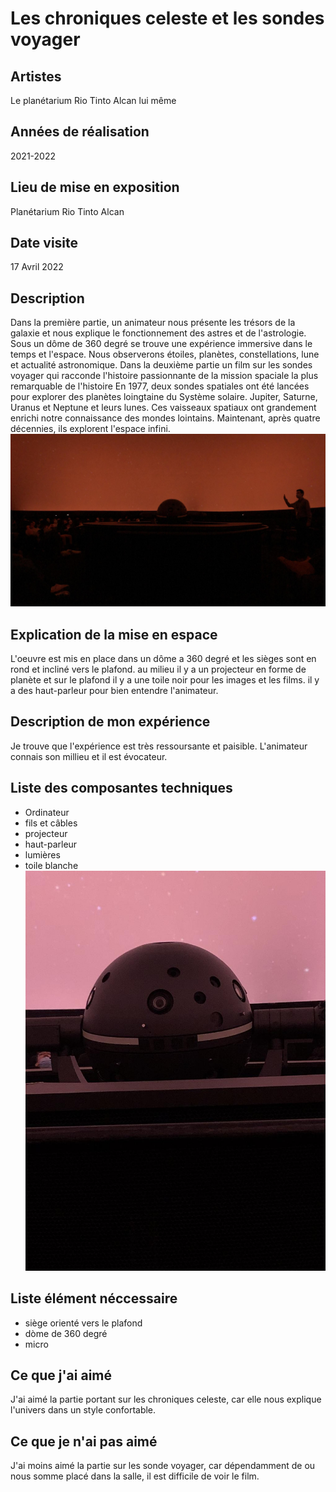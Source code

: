 # Les chroniques celeste et les sondes voyager

## Artistes
Le planétarium Rio Tinto Alcan lui même
## Années de réalisation
2021-2022
## Lieu de mise en exposition
Planétarium Rio Tinto Alcan 
## Date visite
17 Avril 2022
## Description 
Dans la première partie, un animateur nous présente les trésors de la galaxie et nous explique le fonctionnement des astres et de l'astrologie. Sous un dôme de 360 degré se trouve une expérience immersive dans le temps et l'espace. Nous observerons étoiles, planètes, constellations, lune et actualité astronomique. Dans la deuxième partie un film sur les sondes voyager qui racconde l'histoire passionnante de la mission spaciale la plus remarquable de l'histoire En 1977, deux sondes spatiales ont été lancées pour explorer des planètes loingtaine du Système solaire. Jupiter, Saturne, Uranus et Neptune et leurs lunes. Ces vaisseaux spatiaux ont grandement enrichi notre connaissance des mondes lointains. Maintenant, après quatre décennies, ils explorent l'espace infini.
![fond](medias/photos/IMG_2552.jpg)
## Explication de la mise en espace
L'oeuvre est mis en place dans un dôme a 360 degré et les sièges sont en rond et incliné vers le plafond. au milieu il y a un projecteur en forme de planète et sur le plafond il y a une toile noir pour les images et les films. il y a des haut-parleur pour bien entendre l'animateur.  
## Description de mon expérience
 Je trouve que l'expérience est très ressoursante et paisible. L'animateur connais son millieu  et il est évocateur.   
## Liste des composantes techniques
- Ordinateur
- fils et câbles
- projecteur
- haut-parleur
- lumières
- toile blanche 
  ![boule](medias/photos/IMG_2548.jpg)
## Liste élément néccessaire 
- siège orienté vers le plafond 
- dòme de 360 degré
- micro
## Ce que j'ai aimé
J'ai aimé la partie portant sur les chroniques celeste, car elle nous explique l'univers dans un style confortable. 
## Ce que je n'ai pas aimé 
J'ai moins aimé la partie sur les sonde voyager, car dépendamment de ou nous somme placé dans la salle, il est difficile de voir le film. 
